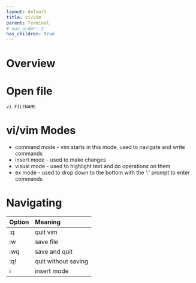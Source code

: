 ```yaml
---
layout: default
title: vi/vim 
parent: Terminal
# nav_order: 2
has_children: true
---
```


# Overview

# Open file

```
vi FILENAME
```

# vi/vim Modes

- command mode - vim starts in this mode, used to navigate and write commands
- insert mode - used to make changes
- visual mode - used to highlight text and do operations on them
- ex mode - used to drop down to the bottom with the ‘:’ prompt to enter commands

# Navigating

| Option                  | Meaning |
| :-----                  | :------ |
| :q | quit vim |
| :w | save file |
| :wq | save and quit |
| :q! | quit without saving |
| i | insert mode |
